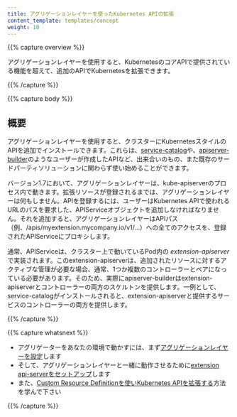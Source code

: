 ```yaml
---
title: アグリゲーションレイヤーを使ったKubernetes APIの拡張
content_template: templates/concept
weight: 10
---
```


{{% capture overview %}}

アグリゲーションレイヤーを使用すると、KubernetesのコアAPIで提供されている機能を超えて、追加のAPIでKubernetesを拡張できます。

{{% /capture %}}

{{% capture body %}}

## 概要

アグリゲーションレイヤーを使用すると、クラスターにKubernetesスタイルのAPIを追加でインストールできます。これらは、[service-catalog](https://github.com/kubernetes-incubator/service-catalog/blob/master/README.md)や、[apiserver-builder](https://github.com/kubernetes-incubator/apiserver-builder/blob/master/README.md)のようなユーザーが作成したAPIなど、出来合いのもの、また既存のサードパーティソリューションに関わらず使い始めることができます。

バージョン1.7において、アグリゲーションレイヤーは、kube-apiserverのプロセス内で動きます。拡張リソースが登録されるまでは、アグリゲーションレイヤーは何もしません。APIを登録するには、ユーザーはKubernetes APIで使われるURLのパスを要求した、APIServiceオブジェクトを追加しなければなりません。それを追加すると、アグリゲーションレイヤーはAPIパス（例、/apis/myextension.mycompany.io/v1/…）への全てのアクセスを、登録されたAPIServiceにプロキシします。

通常、APIServiceは、クラスター上で動いているPod内の *extension-apiserver* で実装されます。このextension-apiserverは、追加されたリソースに対するアクティブな管理が必要な場合、通常、1つか複数のコントローラーとペアになっている必要があります。そのため、実際にapiserver-builderはextension-apiserverとコントローラーの両方のスケルトンを提供します。一例として、service-catalogがインストールされると、extension-apiserverと提供するサービスのコントローラーの両方を提供します。

{{% /capture %}}

{{% capture whatsnext %}}

* アグリゲーターをあなたの環境で動かすには、まず[アグリゲーションレイヤーを設定](/docs/tasks/access-kubernetes-api/configure-aggregation-layer/)します
* そして、アグリゲーションレイヤーと一緒に動作させるために[extension api-serverをセットアップ](/docs/tasks/access-kubernetes-api/setup-extension-api-server/)します
* また、[Custom Resource Definitionを使いKubernetes APIを拡張する](/docs/tasks/access-kubernetes-api/extend-api-custom-resource-definitions/)方法を学んで下さい

{{% /capture %}}

